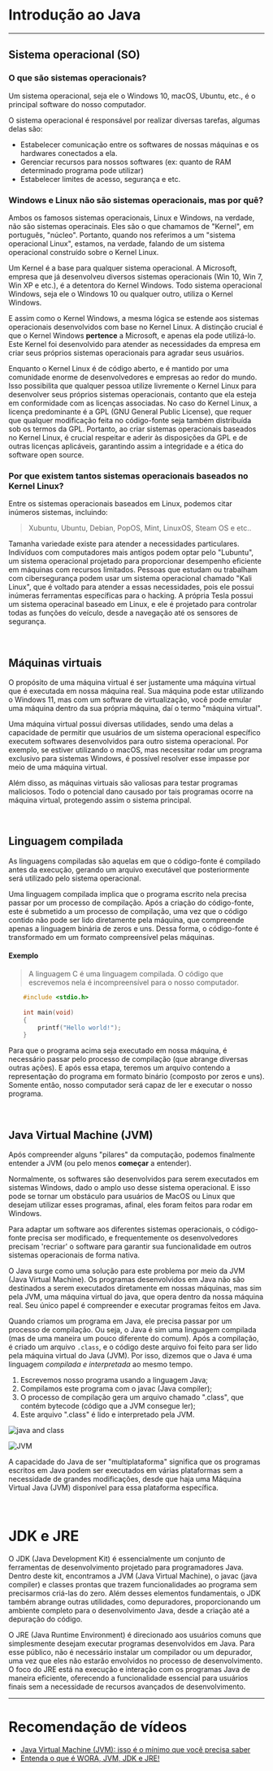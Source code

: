 # Introdução ao Java

____________

## Sistema operacional (SO)

### O que são sistemas operacionais?
Um sistema operacional, seja ele o Windows 10, macOS, Ubuntu, etc., é o principal software do nosso computador.

O sistema operacional é responsável por realizar diversas tarefas, algumas delas são:
- Estabelecer comunicação entre os softwares de nossas máquinas e os hardwares conectados a ela.
- Gerenciar recursos para nossos softwares (ex: quanto de RAM determinado programa pode utilizar)
- Estabelecer limites de acesso, segurança e etc.

### Windows e Linux não são sistemas operacionais, mas por quê? 
Ambos os famosos sistemas operacionais, Linux e Windows, na verdade, não são sistemas operacinais. Eles são o que chamamos de "Kernel", em português, "núcleo". Portanto, quando nos referimos a um "sistema operacional Linux", estamos, na verdade, falando de um sistema operacional construído sobre o Kernel Linux.

Um Kernel é a base para qualquer sistema operacional. A Microsoft, empresa que já desenvolveu diversos sistemas operacionais (Win 10, Win 7, Win XP e etc.), é a detentora do Kernel Windows. Todo sistema operacional Windows, seja ele o Windows 10 ou qualquer outro, utiliza o Kernel Windows. 

E assim como o Kernel Windows, a mesma lógica se estende aos sistemas operacionais desenvolvidos com base no Kernel Linux. A distinção crucial é que o Kernel Windows __pertence__ a Microsoft, e apenas ela pode utilizá-lo. Este Kernel foi desenvolvido para atender as necessidades da empresa em criar seus próprios sistemas operacionais para agradar seus usuários.
 
Enquanto o Kernel Linux é de código aberto, e é mantido por uma comunidade enorme de desenvolvedores e empresas ao redor do mundo. Isso possibilita que qualquer pessoa utilize livremente o Kernel Linux para desenvolver seus próprios sistemas operacionais, contanto que ela esteja em conformidade com as licenças associadas. No caso do Kernel Linux, a licença predominante é a GPL (GNU General Public License), que requer que qualquer modificação feita no código-fonte seja também distribuída sob os termos da GPL. Portanto, ao criar sistemas operacionais baseados no Kernel Linux, é crucial respeitar e aderir às disposições da GPL e de outras licenças aplicáveis, garantindo assim a integridade e a ética do software open source.


### Por que existem tantos sistemas operacionais baseados no Kernel Linux? 
Entre os sistemas operacionais baseados em Linux, podemos citar inúmeros sistemas, incluindo:
> Xubuntu, Ubuntu, Debian, PopOS, Mint, LinuxOS, Steam OS e etc..

Tamanha variedade existe para atender a necessidades particulares. Indivíduos com computadores mais antigos podem optar pelo "Lubuntu", um sistema operacional projetado para proporcionar desempenho eficiente em máquinas com recursos limitados. Pessoas que estudam ou trabalham com cibersegurança podem usar um sistema operacional chamado "Kali Linux", que é voltado para atender a essas necessidades, pois ele possui inúmeras ferramentas específicas para o hacking. A própria Tesla possui um sistema operacinal baseado em Linux, e ele é projetado para controlar todas as funções do veículo, desde a navegação até os sensores de segurança. 

<br>

## Máquinas virtuais 
O propósito de uma máquina virtual é ser justamente uma máquina virtual que é executada em nossa máquina real. Sua máquina pode estar utilizando o Windows 11, mas com um software de virtualização, você pode 
emular uma máquina dentro da sua própria máquina, daí o termo "máquina virtual".

Uma máquina virtual possui diversas utilidades, sendo uma delas a capacidade de permitir que usuários de um sistema operacional específico executem softwares desenvolvidos para outro sistema operacional. Por exemplo, se estiver utilizando o macOS, mas necessitar rodar um programa exclusivo para sistemas Windows, é possível resolver esse impasse por meio de uma máquina virtual.

Além disso, as máquinas virtuais são valiosas para testar programas maliciosos. Todo o potencial dano causado por tais programas ocorre na máquina virtual, protegendo assim o sistema principal.

<br>

## Linguagem compilada
As linguagens compiladas são aquelas em que o código-fonte é compilado antes da execução, gerando um arquivo executável que posteriormente será utilizado pelo sistema operacional.

Uma linguagem compilada implica que o programa escrito nela precisa passar por um processo de compilação. Após a criação do código-fonte, este é submetido a um processo de compilação, uma vez que o código contido não pode ser lido diretamente pela máquina, que compreende apenas a linguagem binária de zeros e uns. Dessa forma, o código-fonte é transformado em um formato compreensível pelas máquinas.

#### Exemplo
> A linguagem C é uma linguagem compilada. O código que escrevemos nela é incompreensível para o nosso computador.
```c
    #include <stdio.h>
    
    int main(void)
    {
        printf("Hello world!");
    }
```

Para que o programa acima seja executado em nossa máquina, é necessário passar pelo processo de compilação (que abrange diversas outras ações). E após essa etapa, teremos um arquivo contendo a representação do programa em formato binário (composto por zeros e uns). Somente então, nosso computador será capaz de ler e executar o nosso programa.

<br>

## Java Virtual Machine (JVM)
Após compreender alguns "pilares" da computação, podemos finalmente entender a JVM (ou pelo menos __começar__ a entender).

Normalmente, os softwares são desenvolvidos para serem executados em sistemas Windows, dado o amplo uso desse sistema operacional. E isso pode se tornar um obstáculo para usuários de MacOS ou Linux que desejam utilizar esses programas, afinal, eles foram feitos para rodar em Windows. 

Para adaptar um software aos diferentes sistemas operacionais, o código-fonte precisa ser modificado, e frequentemente os desenvolvedores precisam 'recriar' o software para garantir sua funcionalidade em outros sistemas operacionais de forma nativa. 

O Java surge como uma solução para este problema por meio da JVM (Java Virtual Machine). Os programas desenvolvidos em Java não são destinados a serem executados diretamente em nossas máquinas, mas sim pela JVM, uma máquina virtual do java, que opera dentro da nossa máquina real. Seu único papel é compreender e executar programas feitos em Java.

Quando criamos um programa em Java, ele precisa passar por um processo de compilação. Ou seja, o Java é sim uma linguagem compilada (mas de uma maneira um pouco diferente do comum). Após a compilação, é criado um arquivo `.class`, e o código deste arquivo foi feito para ser lido pela máquina virtual do Java (JVM). Por isso, dizemos que o Java é uma linguagem _compilada e interpretada_ ao mesmo tempo.

1. Escrevemos nosso programa usando a linguagem Java;
2. Compilamos este programa com o javac (Java compiler);
3. O processo de compilação gera um arquivo chamado ".class", que contém bytecode (código que a JVM consegue ler);
4. Este arquivo ".class" é lido e interpretado pela JVM.

![java and class](https://github.com/FireguiQueen/Java/assets/98475125/bd5e74c5-2332-4bea-b09a-4fb5a1cce062)

![JVM](https://github.com/FireguiQueen/Java/assets/98475125/0f973e29-41f0-424e-b832-634ada8c4d5c)

A capacidade do Java de ser "multiplataforma" significa que os programas escritos em Java podem ser executados em várias
plataformas sem a necessidade de grandes modificações, desde que haja uma Máquina Virtual Java (JVM) disponível para essa plataforma específica.

<br>

# JDK e JRE
O JDK (Java Development Kit) é essencialmente um conjunto de ferramentas de desenvolvimento projetado para programadores Java. Dentro deste kit, encontramos a JVM (Java Virtual Machine), o javac (java compiler) e classes prontas que trazem funcionalidades ao programa sem precisarmos criá-las do zero. Além desses elementos fundamentais, o JDK também abrange outras utilidades, como depuradores, proporcionando um ambiente completo para o desenvolvimento Java, desde a criação até a depuração do código.

O JRE (Java Runtime Environment) é direcionado aos usuários comuns que simplesmente desejam executar programas desenvolvidos em Java. Para esse público, não é necessário instalar um compilador ou um depurador, uma vez que eles não estarão envolvidos no processo de desenvolvimento. O foco do JRE está na execução e interação com os programas Java de maneira eficiente, oferecendo a funcionalidade essencial para usuários finais sem a necessidade de recursos avançados de desenvolvimento.

____________________________

# Recomendação de vídeos
- [Java Virtual Machine (JVM): isso é o mínimo que você precisa saber](https://youtu.be/-rqptX0AqgI)
- [Entenda o que é WORA, JVM, JDK e JRE!](https://youtu.be/U6Gh6HYyl6c)
